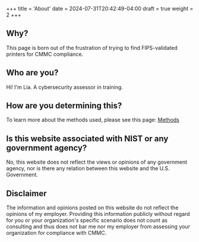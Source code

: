 +++
title = 'About'
date = 2024-07-31T20:42:49-04:00
draft = true
weight = 2
+++
## Why?
This page is born out of the frustration of trying to find FIPS-validated printers for CMMC compliance.

## Who are you?
Hi! I'm Lia. A cybersecurity assessor in training.

## How are you determining this?
To learn more about the methods used, please see this page: [Methods](methods)


## Is this website associated with NIST or any government agency?
No, this website does not reflect the views or opinions of any government agency, nor is there any relation between this website and the U.S. Government.

## Disclaimer
The information and opinions posted on this website do not reflect the opinions of my employer. Providing this information publicly without regard for you or your organization's specific scenario does not count as consulting and thus does not bar me nor my employer from assessing your organization for compliance with CMMC.